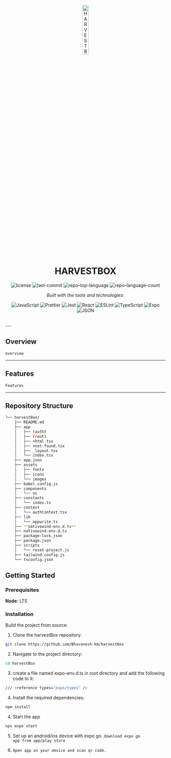 <p align="center">
  <img src="https://img.icons8.com/?size=512&id=55494&format=png" width="20%" alt="HARVESTBOX-logo">
</p>
<p align="center">
    <h1 align="center">HARVESTBOX</h1>
</p>

<p align="center">
	<img src="https://img.shields.io/github/license/Bhuvanesh-km/harvestBox?style=flat&logo=opensourceinitiative&logoColor=white&color=0080ff" alt="license">
	<img src="https://img.shields.io/github/last-commit/Bhuvanesh-km/harvestBox?style=flat&logo=git&logoColor=white&color=0080ff" alt="last-commit">
	<img src="https://img.shields.io/github/languages/top/Bhuvanesh-km/harvestBox?style=flat&color=0080ff" alt="repo-top-language">
	<img src="https://img.shields.io/github/languages/count/Bhuvanesh-km/harvestBox?style=flat&color=0080ff" alt="repo-language-count">
</p>
<p align="center">
		<em>Built with the tools and technologies:</em>
</p>
<p align="center">
	<img src="https://img.shields.io/badge/JavaScript-F7DF1E.svg?style=flat&logo=JavaScript&logoColor=black" alt="JavaScript">
	<img src="https://img.shields.io/badge/Prettier-F7B93E.svg?style=flat&logo=Prettier&logoColor=black" alt="Prettier">
	<img src="https://img.shields.io/badge/Jest-C21325.svg?style=flat&logo=Jest&logoColor=white" alt="Jest">
	<img src="https://img.shields.io/badge/React-61DAFB.svg?style=flat&logo=React&logoColor=black" alt="React">
	<img src="https://img.shields.io/badge/ESLint-4B32C3.svg?style=flat&logo=ESLint&logoColor=white" alt="ESLint">
	<img src="https://img.shields.io/badge/TypeScript-3178C6.svg?style=flat&logo=TypeScript&logoColor=white" alt="TypeScript">
	<img src="https://img.shields.io/badge/Expo-000020.svg?style=flat&logo=Expo&logoColor=white" alt="Expo">
	<img src="https://img.shields.io/badge/JSON-000000.svg?style=flat&logo=JSON&logoColor=white" alt="JSON">
</p>

<br>
---

##  Overview

<code>overview</code>

---

##  Features

<code>Features</code>

---


##  Repository Structure

```sh
└── harvestBox/
    ├── README.md
    ├── app
    │   ├── (auth)
    │   ├── (root)
    │   ├── +html.tsx
    │   ├── +not-found.tsx
    │   ├── _layout.tsx
    │   └── index.tsx
    ├── app.json
    ├── assets
    │   ├── fonts
    │   ├── icons
    │   └── images
    ├── babel.config.js
    ├── components
    │   └── ui
    ├── constants
    │   └── index.ts
    ├── context
    │   └── authContext.tsx
    ├── lib
    │   └── appwrite.ts
    ├── **nativewind-env.d.ts**
    ├── nativewind-env.d.ts
    ├── package-lock.json
    ├── package.json
    ├── scripts
    │   └── reset-project.js
    ├── tailwind.config.js
    └── tsconfig.json
```

##  Getting Started

###  Prerequisites

**Node**: LTS

###  Installation

Build the project from source:

1. Clone the harvestBox repository:
```sh
git clone https://github.com/Bhuvanesh-km/harvestBox
```

2. Navigate to the project directory:
```sh
cd harvestBox
```

3. create a file named expo-env.d.ts in root directory and add the following code to it:
```sh
/// <reference types="expo/types" />
```

4. Install the required dependencies:
```sh
npm install
```

4. Start the app
```bash
npx expo start
```
5. Set up an android/ios device with expo go.
<code>download expo go app from app/play store</code>

6. <code>Open app on your device and scan qr code.</code>

